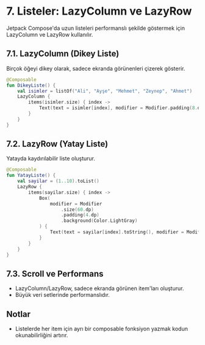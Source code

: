 # 7. Listeler: LazyColumn ve LazyRow

Jetpack Compose'da uzun listeleri performanslı şekilde göstermek için LazyColumn ve LazyRow kullanılır.

## 7.1. LazyColumn (Dikey Liste)
Birçok öğeyi dikey olarak, sadece ekranda görünenleri çizerek gösterir.

```kotlin
@Composable
fun DikeyListe() {
    val isimler = listOf("Ali", "Ayşe", "Mehmet", "Zeynep", "Ahmet")
    LazyColumn {
        items(isimler.size) { index ->
            Text(text = isimler[index], modifier = Modifier.padding(8.dp))
        }
    }
}
```

## 7.2. LazyRow (Yatay Liste)
Yatayda kaydırılabilir liste oluşturur.

```kotlin
@Composable
fun YatayListe() {
    val sayilar = (1..10).toList()
    LazyRow {
        items(sayilar.size) { index ->
            Box(
                modifier = Modifier
                    .size(60.dp)
                    .padding(4.dp)
                    .background(Color.LightGray)
            ) {
                Text(text = sayilar[index].toString(), modifier = Modifier.align(Alignment.Center))
            }
        }
    }
}
```

## 7.3. Scroll ve Performans
- LazyColumn/LazyRow, sadece ekranda görünen item'ları oluşturur.
- Büyük veri setlerinde performanslıdır.

## Notlar
- Listelerde her item için ayrı bir composable fonksiyon yazmak kodun okunabilirliğini artırır. 